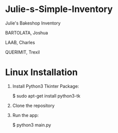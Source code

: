 # Julie-s-Simple-Inventory
Julie's Bakeshop Inventory

BARTOLATA, Joshua

LAAB, Charles

QUERIMIT, Trexil

# Linux Installation

1. Install Python3 Tkinter Package:

    $ sudo apt-get install python3-tk

2. Clone the repository

3. Run the app:

    $ python3 main.py
